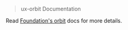 > ux-orbit Documentation

Read [Foundation's orbit](http://foundation.zurb.com/docs/components/orbit.html) docs for more details.

